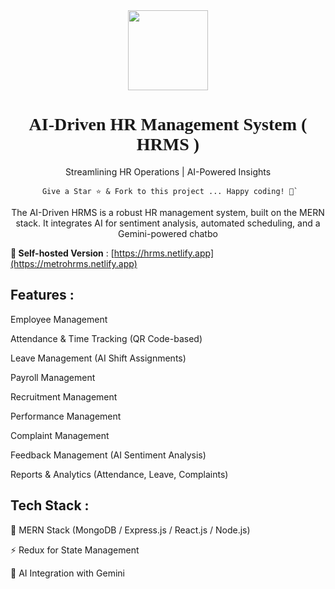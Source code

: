 <div align="center">
    <a href="https://metrohrms.netlify.app">
  <img src="https://metrohrms.netlify.app/metro.png" width="128px" />
    </a>
    <h1 style="font-family: Poppins;">AI-Driven HR Management System ( HRMS )</h1>
    <p align="center" style="font-family: Poppins;">
         <p>Streamlining HR Operations | AI-Powered Insights</p>
    </p>
    

```
 Give a Star ⭐️ & Fork to this project ... Happy coding! 🤩`
```

The AI-Driven HRMS is a robust HR management system, built on the MERN stack. It integrates AI for sentiment analysis, automated scheduling, and a Gemini-powered chatbo

</div>

**🚀 Self-hosted Version** : [https://hrms.netlify.app](https://metrohrms.netlify.app)

## Features :

Employee Management

Attendance & Time Tracking
 (QR Code-based)

Leave Management
 (AI Shift Assignments)

Payroll Management

Recruitment Management

Performance Management

Complaint Management

Feedback Management
 (AI Sentiment Analysis)

Reports & Analytics
 (Attendance, Leave, Complaints)

## Tech Stack :

🚀 MERN Stack (MongoDB / Express.js / React.js / Node.js)  

⚡ Redux for State Management  

🤖 AI Integration with Gemini  
